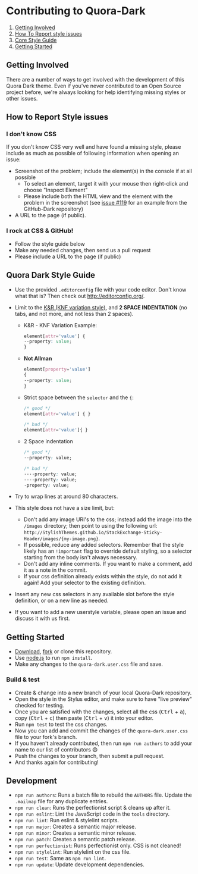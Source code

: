 # Contributing to Quora-Dark

1. [Getting Involved](#getting-involved)
2. [How To Report style issues](#how-to-report-style-issues)
3. [Core Style Guide](#quora-dark-style-guide)
4. [Getting Started](#getting-started)

## Getting Involved

There are a number of ways to get involved with the development of this Quora Dark theme. Even if you've never contributed to an Open Source project before, we're always looking for help identifying missing styles or other issues.

## How to Report Style issues

### I don't know CSS
If you don't know CSS very well and have found a missing style, please include as much as possible of following information when opening an issue:

* Screenshot of the problem; include the element(s) in the console if at all possible
  * To select an element, target it with your mouse then right-click and choose "Inspect Element"
  * Please include both the HTML view and the element with the problem in the screenshot (see [issue #119](https://github.com/StylishThemes/GitHub-Dark/issues/119) for an example from the GitHub-Dark repository)
* A URL to the page (if public).

### I rock at CSS & GitHub!
* Follow the style guide below
* Make any needed changes, then send us a pull request
* Please include a URL to the page (if public)

## Quora Dark Style Guide

* Use the provided `.editorconfig` file with your code editor. Don't know what that is? Then check out http://editorconfig.org/.
* Limit to the [K&R (KNF variation style)](https://en.wikipedia.org/wiki/Indentation_style#Variant:_BSD_KNF), and **2 SPACE INDENTATION** (no tabs, and not more, and not less than 2 spaces).

  * K&R - KNF Variation Example:
    ```css
    element[attr='value'] {
    ··property: value;
    }
    ```

  * **Not Allman**
    ```css
    element[property='value']
    {
    ··property: value;
    }
    ```

  * Strict space between the `selector` and the `{`:
    ```css
    /* good */
    element[attr='value'] { }

    /* bad */
    element[attr='value']{ }
    ```

  * 2 Space indentation
    ```css
    /* good */
    ··property: value;

    /* bad */
    ····property: value;
    ----property: value;
    ·property: value;
    ```

* Try to wrap lines at around 80 characters.
* This style does not have a size limit, but:
  * Don't add any image URI's to the css; instead add the image into the `/images` directory; then point to using the following url: `http://StylishThemes.github.io/StackExchange-Sticky-Header/images/{my-image.png}`.
  * If possible, reduce any added selectors. Remember that the style likely has an `!important` flag to override default styling, so a selector starting from the body isn't always necessary.
  * Don't add any inline comments. If you want to make a comment, add it as a note in the commit.
  * If your css definition already exists within the style, do not add it again! Add your selector to the existing definition.
* Insert any new css selectors in any available slot before the style definition, or on a new line as needed.
* If you want to add a new userstyle variable, please open an issue and discuss it with us first.

## Getting Started

* [Download](https://github.com/StylishThemes/Quora-Dark/archive/master.zip), [fork](https://github.com/StylishThemes/Quora-Dark/fork) or clone this repository.
* Use [node.js](http://nodejs.org/) to run `npm install`.
* Make any changes to the `quora-dark.user.css` file and save.

### Build & test

* Create & change into a new branch of your local Quora-Dark repository.
* Open the style in the Stylus editor, and make sure to have "live preview" checked for testing.
* Once you are satisfied with the changes, select all the css (<kbd>Ctrl</kbd> + <kbd>a</kbd>), copy (<kbd>Ctrl</kbd> + <kbd>c</kbd>) then paste (<kbd>Ctrl</kbd> + <kbd>v</kbd>) it into your editor.
* Run `npm test` to test the css changes.
* Now you can add and commit the changes of the `quora-dark.user.css` file to your fork's branch.
* If you haven't already contributed, then run `npm run authors` to add your name to our list of contributors :smile:
* Push the changes to your branch, then submit a pull request.
* And thanks again for contributing!

## Development

* `npm run authors`: Runs a batch file to rebuild the `AUTHORS` file. Update the `.mailmap` file for any duplicate entries.
* `npm run clean`: Runs the perfectionist script & cleans up after it.
* `npm run eslint`: Lint the JavaScript code in the `tools` directory.
* `npm run lint`: Run eslint & stylelint scripts.
* `npm run major`: Creates a semantic major release.
* `npm run minor`: Creates a semantic minor release.
* `npm run patch`: Creates a semantic patch release.
* `npm run perfectionist`: Runs perfectionist only. CSS is not cleaned!
* `npm run stylelint`: Run stylelint on the css file.
* `npm run test`: Same as `npm run lint`.
* `npm run update`: Update development dependencies.
